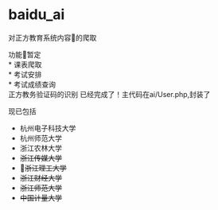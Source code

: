 # baidu_ai 
对正方教育系统内容的爬取

功能暂定  
    * 课表爬取  
    * 考试安排  
    * 考试成绩查询  
正方教务验证码的识别
已经完成了！主代码在ai/User.php,封装了

现已包括
* 杭州电子科技大学
* 杭州师范大学
* 浙江农林大学
* ~~浙江传媒大学~~
* ~~浙江理工大学~~
* ~~浙江财经大学~~
* ~~浙江师范大学~~
* ~~中国计量大学~~